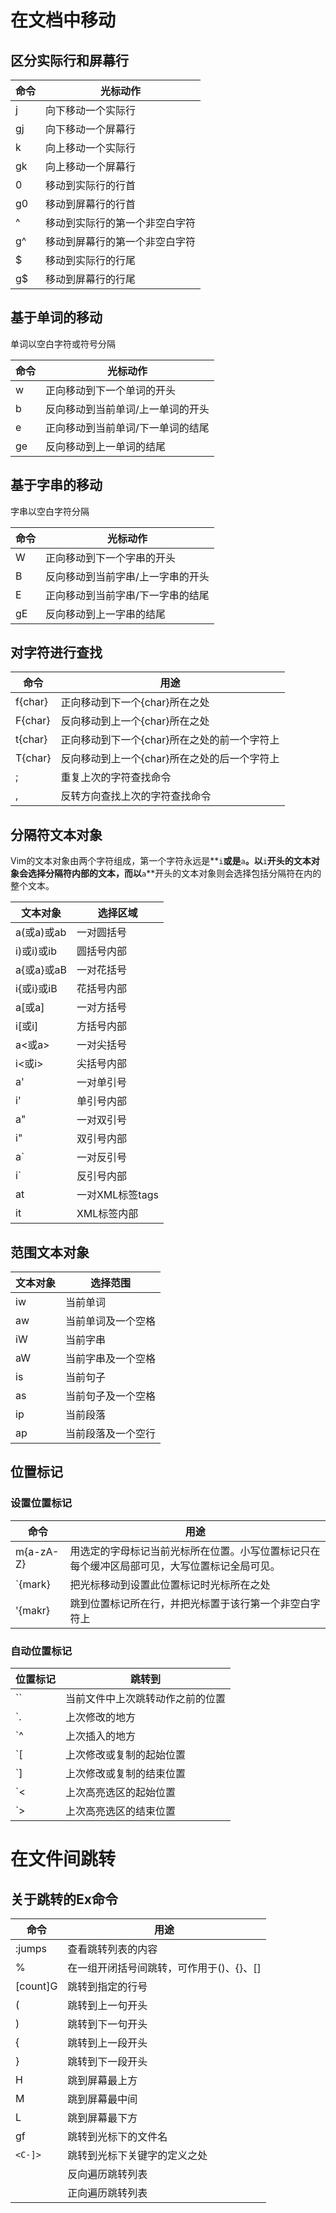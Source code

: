 # 在文档中移动
 
## 区分实际行和屏幕行
命令 | 光标动作
--- | ---
j | 向下移动一个实际行
gj | 向下移动一个屏幕行
k | 向上移动一个实际行
gk | 向上移动一个屏幕行
0 | 移动到实际行的行首
g0 | 移动到屏幕行的行首
^ | 移动到实际行的第一个非空白字符
g^ | 移动到屏幕行的第一个非空白字符
$ | 移动到实际行的行尾
g$ | 移动到屏幕行的行尾

## 基于单词的移动
单词以空白字符或符号分隔  

命令 | 光标动作
--- | ---
w | 正向移动到下一个单词的开头
b | 反向移动到当前单词/上一单词的开头
e | 正向移动到当前单词/下一单词的结尾
ge | 反向移动到上一单词的结尾

## 基于字串的移动
字串以空白字符分隔  

命令 | 光标动作
--- | ---
W | 正向移动到下一个字串的开头
B | 反向移动到当前字串/上一字串的开头
E | 正向移动到当前字串/下一字串的结尾
gE | 反向移动到上一字串的结尾

## 对字符进行查找
命令 | 用途
--- | ---
f{char} | 正向移动到下一个{char}所在之处
F{char} | 反向移动到上一个{char}所在之处
t{char} | 正向移动到下一个{char}所在之处的前一个字符上
T{char} | 反向移动到上一个{char}所在之处的后一个字符上
; | 重复上次的字符查找命令
, | 反转方向查找上次的字符查找命令

## 分隔符文本对象
Vim的文本对象由两个字符组成，第一个字符永远是**`i`**或是**`a`**。以**`i`**开头的文本对象会选择分隔符内部的文本，而以**`a`**开头的文本对象则会选择包括分隔符在内的整个文本。  

文本对象 | 选择区域
--- | ---
a(或a)或ab | 一对圆括号
i)或i)或ib | 圆括号内部
a{或a}或aB | 一对花括号
i{或i}或iB | 花括号内部
a[或a] | 一对方括号
i[或i] | 方括号内部
a<或a> | 一对尖括号
i<或i> | 尖括号内部
a' | 一对单引号
i' | 单引号内部
a" | 一对双引号
i" | 双引号内部
a` | 一对反引号
i` | 反引号内部
at | 一对XML标签<xml>tags</xml>
it | XML标签内部

## 范围文本对象
文本对象 | 选择范围
--- | ---
iw | 当前单词
aw | 当前单词及一个空格
iW | 当前字串
aW | 当前字串及一个空格
is | 当前句子
as | 当前句子及一个空格
ip | 当前段落
ap | 当前段落及一个空行

## 位置标记
### 设置位置标记
命令 | 用途
--- | ---
m{a-zA-Z} | 用选定的字母标记当前光标所在位置。小写位置标记只在每个缓冲区局部可见，大写位置标记全局可见。
`{mark} | 把光标移动到设置此位置标记时光标所在之处
'{makr} | 跳到位置标记所在行，并把光标置于该行第一个非空白字符上

### 自动位置标记
位置标记 | 跳转到
--- | ---
`` | 当前文件中上次跳转动作之前的位置
`. | 上次修改的地方
`^ | 上次插入的地方
`[ | 上次修改或复制的起始位置
`] | 上次修改或复制的结束位置
`< | 上次高亮选区的起始位置
`> | 上次高亮选区的结束位置



# 在文件间跳转

## 关于跳转的Ex命令
命令 | 用途
--- | ---
:jumps | 查看跳转列表的内容
% | 在一组开闭括号间跳转，可作用于()、{}、[]
[count]G | 跳转到指定的行号
( | 跳转到上一句开头
) | 跳转到下一句开头
{ | 跳转到上一段开头
} | 跳转到下一段开头
H | 跳到屏幕最上方
M | 跳到屏幕最中间
L | 跳到屏幕最下方
gf | 跳转到光标下的文件名
`<C-]>` | 跳转到光标下关键字的定义之处
<C-o> | 反向遍历跳转列表
<C-i> | 正向遍历跳转列表
